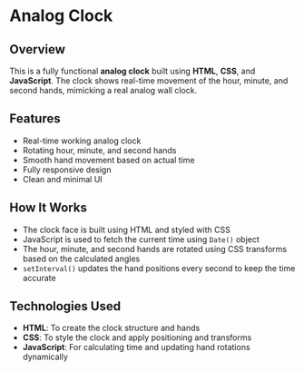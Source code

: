  # Analog Clock

## Overview
This is a fully functional **analog clock** built using **HTML**, **CSS**, and **JavaScript**. The clock shows real-time movement of the hour, minute, and second hands, mimicking a real analog wall clock.

## Features
- Real-time working analog clock
- Rotating hour, minute, and second hands
- Smooth hand movement based on actual time
- Fully responsive design
- Clean and minimal UI

## How It Works
- The clock face is built using HTML and styled with CSS
- JavaScript is used to fetch the current time using `Date()` object
- The hour, minute, and second hands are rotated using CSS transforms based on the calculated angles
- `setInterval()` updates the hand positions every second to keep the time accurate

## Technologies Used
- **HTML**: To create the clock structure and hands  
- **CSS**: To style the clock and apply positioning and transforms  
- **JavaScript**: For calculating time and updating hand rotations dynamically
